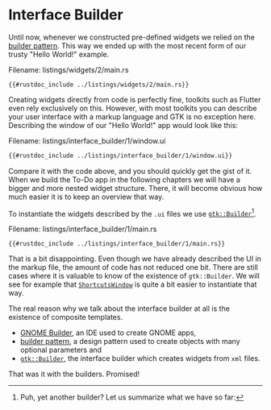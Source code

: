 # Interface Builder

Until now, whenever we constructed pre-defined widgets we relied on the [builder pattern](https://doc.rust-lang.org/1.0.0/style/ownership/builders.html).
This way we ended up with the most recent form of our trusty "Hello World!" example.

<span class="filename">Filename: listings/widgets/2/main.rs</span>

```rust,no_run
{{#rustdoc_include ../listings/widgets/2/main.rs}}
```

Creating widgets directly from code is perfectly fine, toolkits such as Flutter even rely exclusively on this.
However, with most toolkits you can describe your user interface with a markup language and GTK is no exception here.
Describing the window of our "Hello World!" app would look like this:

<span class="filename">Filename: listings/interface_builder/1/window.ui</span>

```xml
{{#rustdoc_include ../listings/interface_builder/1/window.ui}}
```

Compare it with the code above, and you should quickly get the gist of it.
When we build the To-Do app in the following chapters we will have a bigger and more nested widget structure.
There, it will become obvious how much easier it is to keep an overview that way.

To instantiate the widgets described by the `.ui` files we use [`gtk::Builder`](../docs/gtk4/struct.Builder.html)[^1].

<span class="filename">Filename: listings/interface_builder/1/main.rs</span>

```rust,no_run
{{#rustdoc_include ../listings/interface_builder/1/main.rs}}
```

That is a bit disappointing.
Even though we have already described the UI in the markup file, the amount of code has not reduced one bit.
There are still cases where it is valuable to know of the existence of `gtk::Builder`.
We will see for example that [`ShortcutsWindow`](../docs/gtk4/struct.ShortcutsWindow.html) is quite a bit easier to instantiate that way.

The real reason why we talk about the interface builder at all is the existence of composite templates.


[^1]: Puh, yet another builder? Let us summarize what we have so far:
- [GNOME Builder](https://flathub.org/apps/details/org.gnome.Builder), an IDE used to create GNOME apps, 
- [builder pattern](https://doc.rust-lang.org/1.0.0/style/ownership/builders.html), a design pattern used to create objects with many optional parameters and
- [`gtk::Builder`](../docs/gtk4/struct.Builder.html), the interface builder which creates widgets from `xml` files.

That was it with the builders.
Promised!
